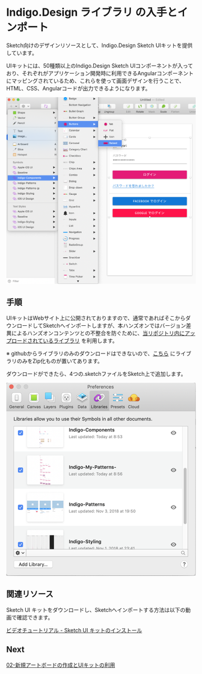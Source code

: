 # Indigo.Design ライブラリ の入手とインポート

Sketch向けのデザインリソースとして、Indigo.Design Sketch UIキットを提供しています。

UIキットには、50種類以上のIndigo.Design Sketch UIコンポーネントが入っており、それぞれがアプリケーション開発時に利用できるAngularコンポーネントにマッピングされているため、これらを使って画面デザインを行うことで、HTML、CSS、Angularコードが出力できるようになります。

![](assets/01-01.png)

## 手順
UIキットはWebサイト上に公開されておりますので、通常であればそこからダウンロードしてSketchへインポートしますが、本ハンズオンではバージョン差異によるハンズオンコンテンツとの不整合を防ぐために、[当リポジトリ内にアップロードされているライブラリ](../libraries) を利用します。

※ githubからライブラリのみのダウンロードはできないので、[こちら](https://filetransfer.infragistics.com/public.php?service=files&t=67b4d87aa762985fe26e0b5545558d58) にライブラリのみをZip化ものが置いてあります。

ダウンロードができたら、4つの.sketchファイルをSketch上で追加します。

![](assets/01-02.png)

## 関連リソース

Sketch UI キットをダウンロードし、Sketchへインポートする方法は以下の動画で確認できます。

[ビデオチュートリアル - Sketch UI キットのインストール](https://www.youtube.com/watch?v=dfAXbGwJ07s&feature=youtu.be)

## Next

[02-新規アートボードの作成とUIキットの利用](02-新規アートボードの作成とUIキットの利用.md)
